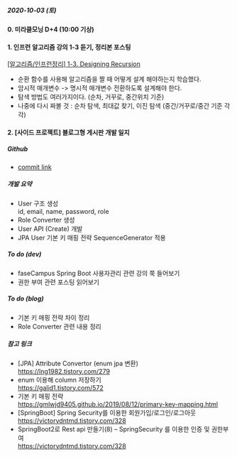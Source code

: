##### 2020-10-03 (토)

#### 0\. 미라클모닝 D+4 (10:00 기상)

#### 1\. 인프런 알고리즘 강의 1-3 듣기, 정리본 포스팅
[\[알고리즘/인프런정리\] 1-3. Designing Recursion](https://yuja-kong.tistory.com/106)  
- 순환 함수를 사용해 알고리즘을 짤 때 어떻게 설계 해야하는지 학습했다.
- 암시적 매개변수 -> 명시적 매개변수 전환하도록 설계해야 한다.
- 탐색 방법도 여러가지이다. (순차, 거꾸로, 중간위치 기준)
- 나중에 다시 짜볼 것 : 순차 탐색, 최대값 찾기, 이진 탐색 (중간/거꾸로/중간 기준 각각)

#### 2\. \[사이드 프로젝트\] 블로그형 게시판 개발 일지
##### Github
- [commit link](https://github.com/ion-study/blog-back/commit/ae13e4d4e8f834ed675c650e87d5a1d0f5c24009)
##### 개발 요약
- User 구조 생성<br>
id, email, name, password, role
- Role Converter 생성
- User API (Create) 개발
- JPA User 기본 키 매핑 전략 SequenceGenerator 적용
##### To do (dev)
- faseCampus Spring Boot 사용자관리 관련 강의 쭉 들어보기
- 권한 부여 관련 포스팅 읽어보기
##### To do (blog)
- 기본 키 매핑 전략 차이 정리
- Role Converter 관련 내용 정리
##### 참고 링크
- \[JPA\] Attribute Convertor (enum jpa 변환)<br>
  <https://lng1982.tistory.com/279>
- enum 이용해 column 저장하기<br>
  <https://galid1.tistory.com/572>
- 기본 키 매핑 전략<br>
  <https://gmlwjd9405.github.io/2019/08/12/primary-key-mapping.html>
- \[SpringBoot\] Spring Security를 이용한 회원가입/로그인/로그아웃<br>
  <https://victorydntmd.tistory.com/328>
- SpringBoot2로 Rest api 만들기(8) – SpringSecurity 를 이용한 인증 및 권한부여<br>
  <https://victorydntmd.tistory.com/328>


